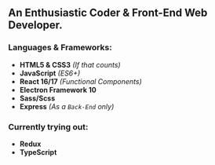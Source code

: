 ## An Enthusiastic Coder & Front-End Web Developer.

### Languages & Frameworks:

- **HTML5 & CSS3** _(If that counts)_
- **JavaScript** _(ES6+)_
- **React 16/17** _(Functional Components)_
- **Electron Framework 10**
- **Sass/Scss**
- **Express** _(As a `Back-End` only)_

### Currently trying out:

- **Redux**
- **TypeScript**
